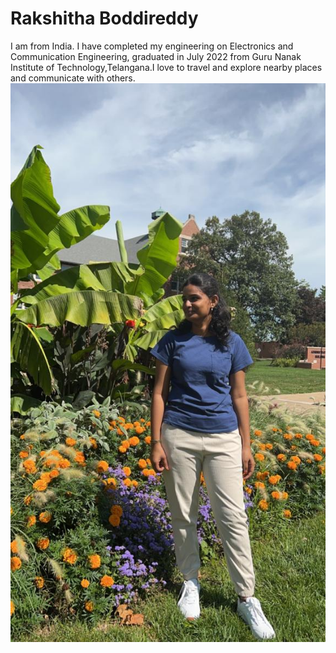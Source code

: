 # Rakshitha Boddireddy
I am from India. I have completed my engineering on Electronics and Communication Engineering, graduated in July 2022 from Guru Nanak Institute of Technology,Telangana.I love to travel and explore nearby places and communicate with others.<br>
[![image](WhatsApp%20Image%202023-08-28%20at%207.55.37%20PM.jpeg)](image)
